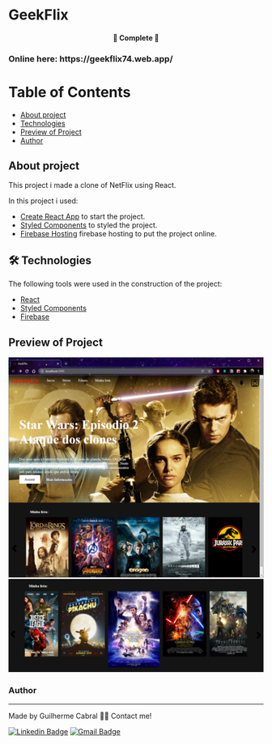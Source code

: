 # GeekFlix

<h4 align="center">
	🚧  Complete  🚧
</h4>

<h3>Online here: https://geekflix74.web.app/ </h3>

Table of Contents
=================
<!--ts-->
   * [About project](#About-Project)
   * [Technologies](#-Technologies)
   * [Preview of Project](#Preview-of-Project)
   * [Author](#Author)
<!--te-->

## About project

This project i made a clone of NetFlix using React. 

In this project i used:

* [Create React App](https://github.com/facebook/create-react-app) to start the project.
* [Styled Components](https://styled-components.com/) to styled the project.
* [Firebase Hosting](https://firebase.google.com/docs/hosting?hl=pt-br) firebase hosting to put the project online.

## 🛠 Technologies

The following tools were used in the construction of the project:

- [React](https://pt-br.reactjs.org/)
- [Styled Components](https://styled-components.com/)
- [Firebase](https://firebase.google.com/docs/hosting?hl=pt-br)


 ##  Preview of Project


<div align="center">
  <img alt="FinalExample" title="#FinalExample" src="src/components/img/screenshot/finalResult.png" />
  <img alt="CouroselResult" title="#CouroselResult" src="src/components/img/screenshot/carouselResult.png" />
</div>



### Author
---
Made by Guilherme Cabral 👋🏽 Contact me!

[![Linkedin Badge](https://img.shields.io/badge/-Guilherme-blue?style=flat-square&logo=Linkedin&logoColor=white&link=https://www.linkedin.com/in/tgmarinho/)](https://www.linkedin.com/in/guilherme-rodrigues-cabral/)
[![Gmail Badge](https://img.shields.io/badge/-guilhermerocabral@gmail.com-c14438?style=flat-square&logo=Gmail&logoColor=white&link=mailto:guilhermerocabral@gmail.com)](mailto:guilhermerocabral@gmail.com)
